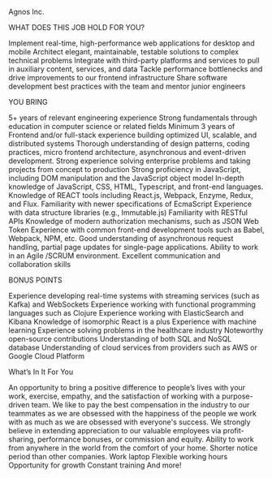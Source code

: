 Agnos Inc.

WHAT DOES THIS JOB HOLD FOR YOU?

Implement real-time, high-performance web applications for desktop and mobile
Architect elegant, maintainable, testable solutions to complex technical problems
Integrate with third-party platforms and services to pull in auxiliary content, services, and data
Tackle performance bottlenecks and drive improvements to our frontend infrastructure
Share software development best practices with the team and mentor junior engineers

YOU BRING

5+ years of relevant engineering experience
Strong fundamentals through education in computer science or related fields
Minimum 3 years of Frontend and/or full-stack experience building optimized UI, scalable, and distributed systems
Thorough understanding of design patterns, coding practices, micro frontend architecture, asynchronous and event-driven development.
Strong experience solving enterprise problems and taking projects from concept to production
Strong proficiency in JavaScript, including DOM manipulation and the JavaScript object model
In-depth knowledge of JavaScript, CSS, HTML, Typescript, and front-end languages.
Knowledge of REACT tools including React.js, Webpack, Enzyme, Redux, and Flux.
Familiarity with newer specifications of EcmaScript
Experience with data structure libraries (e.g., Immutable.js)
Familiarity with RESTful APIs
Knowledge of modern authorization mechanisms, such as JSON Web Token
Experience with common front-end development tools such as Babel, Webpack, NPM, etc.
Good understanding of asynchronous request handling, partial page updates for single-page applications.
Ability to work in an Agile /SCRUM environment.
Excellent communication and collaboration skills

BONUS POINTS

Experience developing real-time systems with streaming services (such as Kafka) and WebSockets
Experience working with functional programming languages such as Clojure
Experience working with ElasticSearch and Kibana
Knowledge of isomorphic React is a plus
Experience with machine learning
Experience solving problems in the healthcare industry
Noteworthy open-source contributions
Understanding of both SQL and NoSQL database
Understanding of cloud services from providers such as AWS or Google Cloud Platform

What’s In It For You

An opportunity to bring a positive difference to people’s lives with your work, exercise, empathy, and the satisfaction of working with a purpose-driven team.
We like to pay the best compensation in the industry to our teammates as we are obsessed with the happiness of the people we work with as much as we are obsessed with everyone's success.
We strongly believe in extending appreciation to our valuable employees via profit-sharing, performance bonuses, or commission and equity.
Ability to work from anywhere in the world from the comfort of your home.
Shorter notice period than other companies.
Work laptop
Flexible working hours
Opportunity for growth
Constant training
And more!
